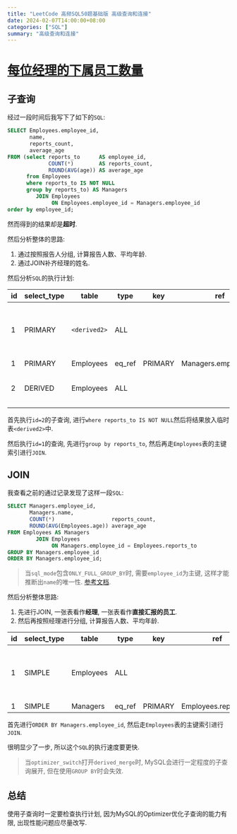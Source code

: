 ```yaml
---
title: "LeetCode 高频SQL50题基础版 高级查询和连接"
date: 2024-02-07T14:00:00+08:00
categories: ["SQL"]
summary: "高级查询和连接"
---
```


# [每位经理的下属员工数量](https://leetcode.cn/problems/the-number-of-employees-which-report-to-each-employee/)

## 子查询

经过一段时间后我写下了如下的`SQL`:

```sql
SELECT Employees.employee_id,
       name,
       reports_count,
       average_age
FROM (select reports_to      AS employee_id,
             COUNT(*)        AS reports_count,
             ROUND(AVG(age)) AS average_age
      from Employees
      where reports_to IS NOT NULL
      group by reports_to) AS Managers
         JOIN Employees
              ON Employees.employee_id = Managers.employee_id
order by employee_id;
```

然而得到的结果却是**超时**.

然后分析整体的思路:

1. 通过按照报告人分组, 计算报告人数、平均年龄.
2. 通过JOIN补齐经理的姓名.

然后分析`SQL`的执行计划:

| id  | select_type | table        | type   | key     | ref                  | Extra                                              |
| --- | ----------- | ------------ | ------ | ------- | -------------------- | -------------------------------------------------- |
| 1   | PRIMARY     | `<derived2>` | ALL    |         |                      | Using where;<br>Using temporary;<br>Using filesort |
| 1   | PRIMARY     | Employees    | eq_ref | PRIMARY | Managers.employee_id |                                                    |
| 2   | DERIVED     | Employees    | ALL    |         |                      | Using where;<br>Using temporary                    |

首先执行`id=2`的子查询, 进行`where reports_to IS NOT NULL`然后将结果放入临时表`<derived2>`中.

然后执行`id=1`的查询, 先进行`group by reports_to`, 然后再走`Employees`表的主键索引进行`JOIN`.

## JOIN

我查看之前的通过记录发现了这样一段`SQL`:

```sql
SELECT Managers.employee_id,
       Managers.name,
       COUNT(*)                  reports_count,
       ROUND(AVG(Employees.age)) average_age
FROM Employees AS Managers
         JOIN Employees
              ON Managers.employee_id = Employees.reports_to
GROUP BY Managers.employee_id
ORDER BY Managers.employee_id;
```

> 当`sql_mode`包含`ONLY_FULL_GROUP_BY`时, 需要`employee_id`为主键, 这样才能推断出`name`的唯一性.
> [参考文档](https://dev.mysql.com/doc/refman/8.0/en/group-by-handling.html).

然后分析整体思路:

1. 先进行JOIN, 一张表看作**经理**, 一张表看作**直接汇报的员工**.
2. 然后再按照经理进行分组, 计算报告人数、平均年龄.

| id  | select_type | table     | type   | key     | ref                  | Extra                                              |
| --- | ----------- | --------- | ------ | ------- | -------------------- | -------------------------------------------------- |
| 1   | SIMPLE      | Employees | ALL    |         |                      | Using where;<br>Using temporary;<br>Using filesort |
| 1   | SIMPLE      | Managers  | eq_ref | PRIMARY | Employees.reports_to |

首先进行`ORDER BY Managers.employee_id`, 然后走`Employees`表的主键索引进行`JOIN`.

很明显少了一步, 所以这个`SQL`的执行速度要更快.

> 当`optimizer_switch`打开`derived_merge`时, MySQL会进行一定程度的子查询展开, 但在使用`GROUP BY`时会失效.

## 总结

使用子查询时一定要检查执行计划, 因为MySQL的Optimizer优化子查询的能力有限, 出现性能问题应尽量改写.
